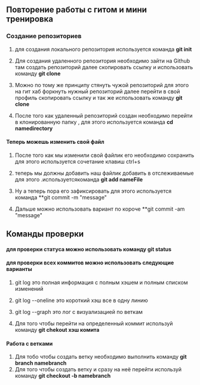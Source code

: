 ## Повторение работы с гитом и мини тренировка

### Создание репозиториев

1. для создания локального репозитория используется команда **git init**

2. Для создания удаленного репозитория необходимо зайти на Github там создать репозиторий
далее скопировать ссылку и использовать команду **git clone**

3. Можно по тому же принципу стянуть чужой репозиторий для этого на гит хаб форкнуть нужный репозиторий далее перейти в свой профиль скопировать ссылку и так же использовать команду **git clone**

4. После того как удаленный репозиторий создан необходимо перейти в клонированную папку , для этого используется команда **cd namedirectory**

#### Теперь можешь изменить свой файл

1. После того как мы изменили свой файлик его необходимо сохранить для этого используется сочетание клавиш ctrl+s 

2. теперь мы должны добавить наш файлик добавить в отслеживаемые для этого .используетсякоманда **git add nameFile** 

3. Ну а теперь пора его зафиксировать для этого используется команда **git commit -m "message"

4. Дальше можно использовать вариант по короче **git commit -am "message"

## Команды проверки
 
#### для проверки статуса можно использовать команду **git status** 

#### для проверки всех коммитов можно использовать следующие варианты

1. git log это полная информация с полным хэшем и полным списком изменений

2. git log --oneline  это короткий хэш все в одну линию

3. git log --graph это лог с визуализацией по веткам

4. Для того чтобы перейти на определенный коммит используй команду **git chekout хэш комита**

#### Работа с ветками

1. Для тобо чтобы создать ветку необходимо выполнить команду **git branch namebranch**
2. Для того чтобы создать ветку и сразу на неё перейти используй команду **git checkout -b namebranch**
  